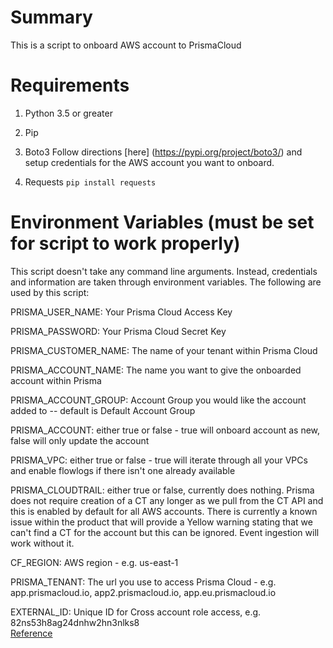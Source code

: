 # Summary

This is a script to onboard AWS account to PrismaCloud

# Requirements

1. Python 3.5 or greater

2. Pip

3. Boto3
Follow directions [here] (https://pypi.org/project/boto3/) and setup credentials for the AWS account you want to onboard.

4. Requests
`pip install requests`


# Environment Variables (must be set for script to work properly)

This script doesn't take any command line arguments. Instead, credentials and information are taken through environment variables. The following are used by this script:

PRISMA_USER_NAME: Your Prisma Cloud Access Key 

PRISMA_PASSWORD: Your Prisma Cloud Secret Key

PRISMA_CUSTOMER_NAME: The name of your tenant within Prisma Cloud

PRISMA_ACCOUNT_NAME: The name you want to give the onboarded account within Prisma

PRISMA_ACCOUNT_GROUP: Account Group you would like the account added to -- default is Default Account Group

PRISMA_ACCOUNT: either true or false - true will onboard account as new, false will only update the account

PRISMA_VPC: either true or false - true will iterate through all your VPCs and enable flowlogs if there isn't one already available

PRISMA_CLOUDTRAIL: either true or false, currently does nothing. Prisma does not require creation of a CT any longer as we pull from the CT API and this is
enabled by default for all AWS accounts. There is currently a known issue within the product that will provide a Yellow warning stating that we can't find a CT for the account but this can be ignored. Event ingestion will work without it.

CF_REGION: AWS region - e.g. us-east-1 

PRISMA_TENANT: The url you use to access Prisma Cloud - e.g. app.prismacloud.io, app2.prismacloud.io, app.eu.prismacloud.io

EXTERNAL_ID: Unique ID for Cross account role access, e.g. 82ns53h8ag24dnhw2hn3nlks8  
[Reference](https://docs.aws.amazon.com/IAM/latest/UserGuide/id_roles_create_for-user_externalid.html)


